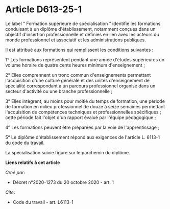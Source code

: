 # Article D613-25-1

Le label “ Formation supérieure de spécialisation ” identifie les formations conduisant à un diplôme d'établissement,
notamment conçues dans un objectif d'insertion professionnelle et définies en lien avec les acteurs du monde professionnel et
associatif et les administrations publiques.

Il est attribué aux formations qui remplissent les conditions suivantes :

1° Les formations représentent pendant une année d'études supérieures un volume horaire de quatre cents heures minimum
d'enseignement ;

2° Elles comprennent un tronc commun d'enseignements permettant l'acquisition d'une culture générale et des unités
d'enseignement de spécialité correspondant à un parcours professionnel organisé dans un secteur d'activité ou une branche
professionnelle ;

3° Elles intègrent, au moins pour moitié du temps de formation, une période de formation en milieu professionnel de douze à
seize semaines permettant l'acquisition de compétences techniques et professionnelles spécifiques ; cette période fait
l'objet d'un rapport évalué par l'équipe pédagogique ;

4° Les formations peuvent être préparées par la voie de l'apprentissage ;

5° Le diplôme d'établissement répond aux exigences de l'article L. 6113-1 du code du travail.

La spécialisation suivie figure sur le parchemin du diplôme.

**Liens relatifs à cet article**

_Créé par_:

  - Décret n°2020-1273 du 20 octobre 2020 - art. 1

_Cite_:

  - Code du travail - art. L6113-1
